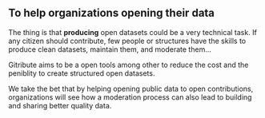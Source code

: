
## To help organizations opening their data

The thing is that **producing** open datasets could be a very technical task. If any citizen should contribute, few people or structures have the skills to produce clean datasets, maintain them, and moderate them...

Gitribute aims to be a open tools among other to reduce the cost and the peniblity to create structured open datasets.

We take the bet that by helping opening public data to open contributions, organizations will see how a moderation process can also lead to building and sharing better quality data.

